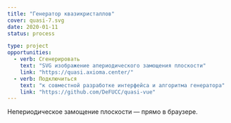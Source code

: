 ```yaml
---
title: "Генератор квазикристаллов"
cover: quasi-7.svg
date: 2020-01-11
status: process

type: project
opportunities:
  - verb: Сгенерировать
    text: "SVG изображение апериодического замощения плоскости"
    link: "https://quasi.axioma.center/"
  - verb: Подключиться
    text: "к совместной разработке интерфейса и алгоритма генератора"
    link: "https://github.com/DeFUCC/quasi-vue"
---
```


Непериодическое замощение плоскости — прямо в браузере.
